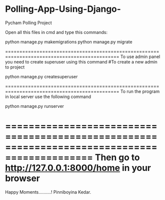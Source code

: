 # Polling-App-Using-Django-
Pycham Polling Project


Open all this files in cmd and type this commands:

python manage.py makemigrations
python manage.py migrate

==============================================================================================
To use admin panel you need to create superuser using this command #To create a new admin to project

python manage.py createsuperuser

==============================================================================================
To run the program in local server use the following command

python manage.py runserver

=============================================================================================
Then go to http://127.0.0.1:8000/home in your browser
============================================================================================
Happy Moments..........!
Pinniboyina Kedar.
